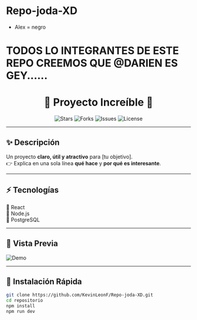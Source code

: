 # Repo-joda-XD
* Alex = negro
# TODOS LO INTEGRANTES DE ESTE REPO CREEMOS QUE @DARIEN ES GEY......

<h1 align="center">🚀 Proyecto Increíble 🚀</h1>

<p align="center">
  <img src="https://img.shields.io/github/stars/usuario/repositorio?style=social" alt="Stars">
  <img src="https://img.shields.io/github/forks/usuario/repositorio?style=social" alt="Forks">
  <img src="https://img.shields.io/github/issues/usuario/repositorio" alt="Issues">
  <img src="https://img.shields.io/github/license/usuario/repositorio" alt="License">
</p>

---

## ✨ Descripción
Un proyecto **claro, útil y atractivo** para [tu objetivo].  
👉 Explica en una sola línea **qué hace** y **por qué es interesante**.  

---

## ⚡ Tecnologías
🔹 React  
🔹 Node.js  
🔹 PostgreSQL  

---

## 📸 Vista Previa
![Demo](https://via.placeholder.com/800x400)

---

## 🚀 Instalación Rápida
```bash
git clone https://github.com/KevinLeonF/Repo-joda-XD.git
cd repositorio
npm install
npm run dev
